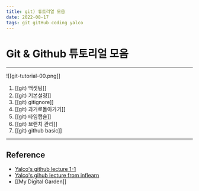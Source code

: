 ```yaml
---
title: git) 튜토리얼 모음
date: 2022-08-17
tags: git gitHub coding yalco
---
```


# Git & Github 튜토리얼 모음

---

![[git-tutorial-00.png]]

1. [[git) 맥셋팅]]
2. [[git) 기본설정]]
3. [[git) gitignore]]
4. [[git) 과거로돌아가기]]
5. [[git) 타임캡슐]]
6. [[git) 브랜치 관리]]
7. [[git) github basic]]




---
## Reference

- [Yalco's github lecture 1-1](https://www.yalco.kr/@git-github/1-1/)
- [Yalco's gihub lecture from inflearn](https://www.inflearn.com/course/%EC%A0%9C%EB%8C%80%EB%A1%9C-%ED%8C%8C%EB%8A%94-%EA%B9%83/dashboard)
- [[My Digital Garden]]
